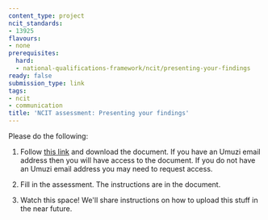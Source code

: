 ```yaml
---
content_type: project
ncit_standards:
- 13925
flavours:
- none
prerequisites:
  hard:
  - national-qualifications-framework/ncit/presenting-your-findings
ready: false
submission_type: link 
tags:
- ncit
- communication
title: 'NCIT assessment: Presenting your findings'
---
```


Please do the following:

1. Follow [this link](https://drive.google.com/file/d/1OPQC-61mmgjX1sH4i2LGynDKAtv9P3CI/view?usp=sharing) and download the document. If you have an Umuzi email address then you will have access to the document. If you do not have an Umuzi email address you may need to request access.

2. Fill in the assessment. The instructions are in the document. 
   
3. Watch this space! We'll share instructions on how to upload this stuff in the near future.